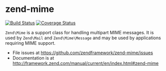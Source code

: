 # zend-mime

[![Build Status](https://secure.travis-ci.org/zendframework/zend-mime.svg?branch=master)](https://secure.travis-ci.org/zendframework/zend-mime)
[![Coverage Status](https://coveralls.io/repos/zendframework/zend-mime/badge.svg?branch=master)](https://coveralls.io/r/zendframework/zend-mime?branch=master)

`Zend\Mime` is a support class for handling multipart MIME messages. It is used
by `Zend\Mail` and `Zend\Mime\Message` and may be used by applications requiring
MIME support.


- File issues at https://github.com/zendframework/zend-mime/issues
- Documentation is at http://framework.zend.com/manual/current/en/index.html#zend-mime
